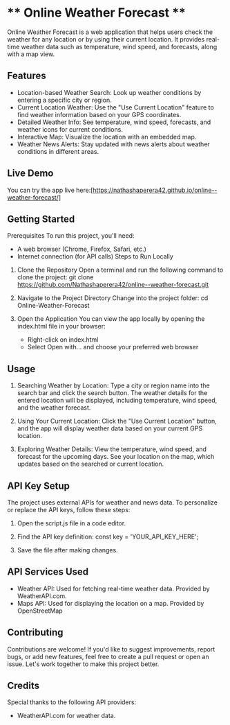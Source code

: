 # ** Online Weather Forecast **
Online Weather Forecast is a web application that helps users check the weather for any location or by using their current location. It provides real-time weather data such as temperature, wind speed, and forecasts, along with a map view.


## Features

- Location-based Weather Search: Look up weather conditions by entering a specific city or region.
- Current Location Weather: Use the "Use Current Location" feature to find weather information based on your GPS coordinates.
- Detailed Weather Info: See temperature, wind speed, forecasts, and weather icons for current conditions.
- Interactive Map: Visualize the location with an embedded map.
- Weather News Alerts: Stay updated with news alerts about weather conditions in different areas.


## Live Demo
You can try the app live here:[https://nathashaperera42.github.io/online--weather-forecast/]


## Getting Started
Prerequisites
To run this project, you'll need:
- A web browser (Chrome, Firefox, Safari, etc.)
- Internet connection (for API calls)
Steps to Run Locally
1. Clone the Repository
   Open a terminal and run the following command to clone the project:
   git clone  https://github.com/Nathashaperera42/online--weather-forecast.git

2. Navigate to the Project Directory
   Change into the project folder:
   cd Online-Weather-Forecast

3. Open the Application
   You can view the app locally by opening the index.html file in your browser:
   - Right-click on index.html
   - Select Open with... and choose your preferred web browser

## Usage
1. Searching Weather by Location: Type a city or region name into the search bar and click the search button. The weather details for the entered location will be displayed, including temperature, wind speed, and the weather forecast.

2. Using Your Current Location: Click the "Use Current Location" button, and the app will display weather data based on your current GPS location.

3. Exploring Weather Details: View the temperature, wind speed, and forecast for the upcoming days. See your location on the map, which updates based on the searched or current location.

## API Key Setup
The project uses external APIs for weather and news data. To personalize or replace the API keys, follow these steps:

1. Open the script.js file in a code editor.
2. Find the API key definition:
   const key = 'YOUR_API_KEY_HERE';

3. Save the file after making changes.

## API Services Used
- Weather API: Used for fetching real-time weather data. Provided by WeatherAPI.com.
- Maps API: Used for displaying the location on a map. Provided by OpenStreetMap


## Contributing
Contributions are welcome! If you'd like to suggest improvements, report bugs, or add new features, feel free to create a pull request or open an issue. Let's work together to make this project better.


## Credits
Special thanks to the following API providers:

- WeatherAPI.com for weather data.





